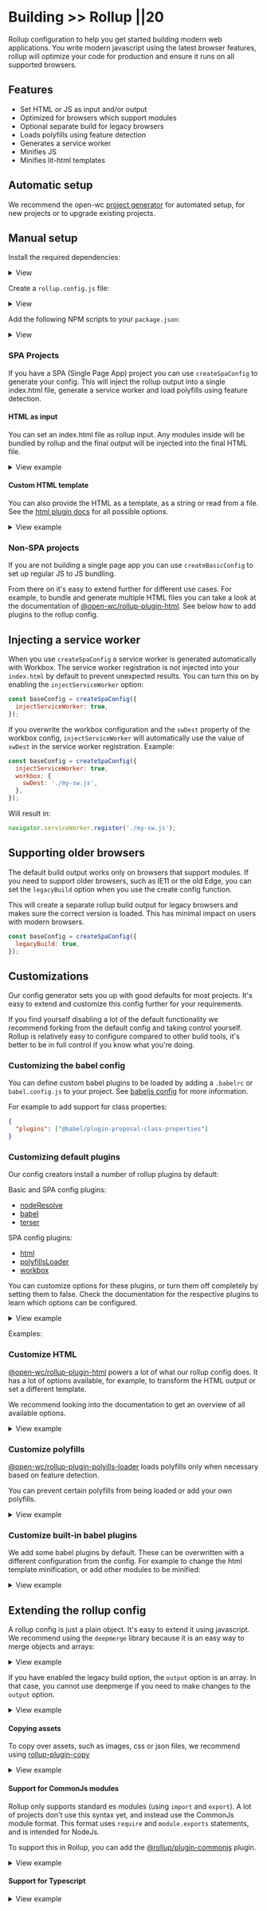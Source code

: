 # Building >> Rollup ||20

Rollup configuration to help you get started building modern web applications.
You write modern javascript using the latest browser features, rollup will optimize your code for production and ensure it runs on all supported browsers.

## Features

- Set HTML or JS as input and/or output
- Optimized for browsers which support modules
- Optional separate build for legacy browsers
- Loads polyfills using feature detection
- Generates a service worker
- Minifies JS
- Minifies lit-html templates

## Automatic setup

We recommend the open-wc [project generator](https://open-wc.org/guides/developing-components/getting-started/) for automated setup, for new projects or to upgrade existing projects.

## Manual setup

Install the required dependencies:

<details>
<summary>View</summary>

```bash
npm i -D rollup @open-wc/building-rollup rimraf deepmerge es-dev-server
```

</details>

Create a `rollup.config.js` file:

<details>
<summary>View</summary>

```js
import merge from 'deepmerge';
// use createSpaConfig for bundling a Single Page App
import { createSpaConfig } from '@open-wc/building-rollup';

// use createBasicConfig to do regular JS to JS bundling
// import { createBasicConfig } from '@open-wc/building-rollup';

const baseConfig = createSpaConfig({
  // use the outputdir option to modify where files are output
  // outputDir: 'dist',

  // if you need to support older browsers, such as IE11, set the legacyBuild
  // option to generate an additional build just for this browser
  // legacyBuild: true,

  // development mode creates a non-minified build for debugging or development
  developmentMode: process.env.ROLLUP_WATCH === 'true',

  // set to true to inject the service worker registration into your index.html
  injectServiceWorker: false,
});

export default merge(baseConfig, {
  // if you use createSpaConfig, you can use your index.html as entrypoint,
  // any <script type="module"> inside will be bundled by rollup
  input: './index.html',

  // alternatively, you can use your JS as entrypoint for rollup and
  // optionally set a HTML template manually
  // input: './app.js',
});
```

</details>

Add the following NPM scripts to your `package.json`:

<details>
<summary>View</summary>

```json
{
  "scripts": {
    "build": "rimraf dist && rollup -c rollup.config.js",
    "start:build": "npm run build && es-dev-server --root-dir dist --app-index index.html --compatibility none --open"
  }
}
```

</details>

### SPA Projects

If you have a SPA (Single Page App) project you can use `createSpaConfig` to generate your config. This will inject the rollup output into a single index.html file, generate a service worker and load polyfills using feature detection.

#### HTML as input

You can set an index.html file as rollup input. Any modules inside will be bundled by rollup and the final output will be injected into the final HTML file.

<details>
<summary>View example</summary>

```js
import merge from 'deepmerge';
import { createBasicConfig } from '@open-wc/building-rollup';

const baseConfig = createBasicConfig();

export default merge(baseConfig, {
  input: './index.html',
});
```

</details>

#### Custom HTML template

You can also provide the HTML as a template, as a string or read from a file. See the [html plugin docs](https://github.com/open-wc/open-wc/tree/master/packages/rollup-plugin-html#readme) for all possible options.

<details>
<summary>View example</summary>

```js
import merge from 'deepmerge';
import { createBasicConfig } from '@open-wc/building-rollup';

const baseConfig = createBasicConfig({
  html: {
    template: /* your template goes here */,
  },
});

export default merge(baseConfig, {
  input: './src/app.js',
});
```

</details>

### Non-SPA projects

If you are not building a single page app you can use `createBasicConfig` to set up regular JS to JS bundling.

From there on it's easy to extend further for different use cases. For example, to bundle and generate multiple HTML files you can take a look at the documentation of [@open-wc/rollup-plugin-html](https://github.com/open-wc/open-wc/tree/master/packages/rollup-plugin-html#readme). See below how to add plugins to the rollup config.

## Injecting a service worker

When you use `createSpaConfig` a service worker is generated automatically with Workbox. The service worker registration is not injected into your `index.html` by default to prevent unexpected results. You can turn this on by enabling the `injectServiceWorker` option:

```js
const baseConfig = createSpaConfig({
  injectServiceWorker: true,
});
```

If you overwrite the workbox configuration and the `swDest` property of the workbox config, `injectServiceWorker` will automatically use the value of `swDest` in the service worker registration. Example:

```js
const baseConfig = createSpaConfig({
  injectServiceWorker: true,
  workbox: {
    swDest: './my-sw.js',
  },
});
```

Will result in:

```js
navigator.serviceWorker.register('./my-sw.js');
```

## Supporting older browsers

The default build output works only on browsers that support modules. If you need to support older browsers, such as IE11 or the old Edge, you can set the `legacyBuild` option when you use the create config function.

This will create a separate rollup build output for legacy browsers and makes sure the correct version is loaded. This has minimal impact on users with modern browsers.

```js
const baseConfig = createSpaConfig({
  legacyBuild: true,
});
```

## Customizations

Our config generator sets you up with good defaults for most projects. It's easy to extend and customize this config further for your requirements.

If you find yourself disabling a lot of the default functionality we recommend forking from the default config and taking control yourself. Rollup is relatively easy to configure compared to other build tools, it's better to be in full control if you know what you're doing.

### Customizing the babel config

You can define custom babel plugins to be loaded by adding a `.babelrc` or `babel.config.js` to your project. See [babeljs config](https://babeljs.io/docs/en/configuration) for more information.

For example to add support for class properties:

```json
{
  "plugins": ["@babel/plugin-proposal-class-properties"]
}
```

### Customizing default plugins

Our config creators install a number of rollup plugins by default:

Basic and SPA config plugins:

- [nodeResolve](https://github.com/rollup/plugins/tree/master/packages/node-resolve#readme)
- [babel](https://github.com/rollup/plugins/tree/master/packages/babel#readme)
- [terser](https://github.com/TrySound/rollup-plugin-terser#readme)

SPA config plugins:

- [html](https://github.com/open-wc/open-wc/tree/master/packages/rollup-plugin-html#readme)
- [polyfillsLoader](https://github.com/open-wc/open-wc/tree/master/packages/polyfills-loader#readme)
- [workbox](https://www.npmjs.com/package/rollup-plugin-workbox)

You can customize options for these plugins, or turn them off completely by setting them to false. Check the documentation for the respective plugins to learn which options can be configured.

<details>
<summary>View example</summary>

Each plugin can be either "true", "false" or an object. If it's an object, this is used as a configuration for the plugin.

```js
const baseConfig = createSpaConfig({
  nodeResolve: { browser: true, dedupe: ['lit-html'] },
  babel: true,
  terser: { exclude: ['node_modules*'] },
  html: false,
  polyfillsLoader: false,
  workbox: false,
});
```

</details>

Examples:

### Customize HTML

[@open-wc/rollup-plugin-html](https://github.com/open-wc/open-wc/tree/master/packages/rollup-plugin-html#readme) powers a lot of what our rollup config does. It has a lot of options available, for example, to transform the HTML output or set a different template.

We recommend looking into the documentation to get an overview of all available options.

<details>
<summary>View example</summary>

```js
import packageJson from './package.json';

const baseConfig = createSpaConfig({
  html: {
    transform: [
      // inject lang attribute
      html => html.replace('<html>', '<html lang="en-GB">'),
      // inject app version
      html =>
        html.replace(
          '</body>',
          `<script>window.APP_VERSION = "${packageJson.version}"</script></body>`,
        ),
    ],
  },
});
```

</details>

### Customize polyfills

[@open-wc/rollup-plugin-polyills-loader](https://github.com/open-wc/open-wc/tree/master/packages/rollup-plugin-polyfills-loader#readme) loads polyfills only when necessary based on feature detection.

You can prevent certain polyfills from being loaded or add your own polyfills.

<details>
<summary>View example</summary>

```js
const baseConfig = createSpaConfig({
  polyfillsLoader: {
    polyfills: {
      webcomponents: false,
      intersectionObserver: true,
      resizeObserver: true,
      custom: [
        {
          name: 'my-feature-polyfill',
          path: require.resolve('my-feature-polyfill'),
          test: "!('myFeature' in window)",
          minify: true,
        },
      ],
    },
  },
});
```

</details>

### Customize built-in babel plugins

We add some babel plugins by default. These can be overwritten with a different configuration from the config. For example to change the html template minification, or add other modules to be minified:

<details>
  <summary>View example</summary>

```js
const baseConfig = createSpaConfig({
  babel: {
    plugins: [
      [
        require.resolve('babel-plugin-template-html-minifier'),
        {
          modules: {
            'cool-html': ['html'],
          },
          htmlMinifier: {
            removeComments: false,
          },
        },
      ],
    ],
  },
});
```

</details>

## Extending the rollup config

A rollup config is just a plain object. It's easy to extend it using javascript. We recommend using the `deepmerge` library because it is an easy way to merge objects and arrays:

<details>
<summary>View example</summary>

```javascript
import merge from 'deepmerge';
import { createSpaConfig } from '@open-wc/building-rollup';

const baseConfig = createSpaConfig();

export default merge(baseConfig, {
  // add your own rollup configuration here
  input: './index.html',
  output: {
    sourcemap: false,
  },
  plugins: [
    // add new plugins
    myPlugin(),
  ],
});
```

</details>

If you have enabled the legacy build option, the `output` option is an array. In that case, you cannot use deepmerge if you need to make changes to the `output` option.

<details>
<summary>View example</summary>

```javascript
import merge from 'deepmerge';
import { createSpaConfig } from '@open-wc/building-rollup';

const baseConfig = createSpaConfig({
  legacyBuild: true,
});

// set the sourcemap option on both outputs
baseConfig.output[0].sourcemap = true;
baseConfig.output[1].sourcemap = true;

export default merge(baseConfig, {
  input: './index.html',
  plugins: [
    // add new plugins
    myPlugin(),
  ],
});
```

</details>

#### Copying assets

To copy over assets, such as images, css or json files, we recommend using [rollup-plugin-copy](https://www.npmjs.com/package/rollup-plugin-copy)

<details>
  <summary>View example</summary>

```js
import merge from 'deepmerge';
import { createSpaConfig } from '@open-wc/building-rollup';
import copy from 'rollup-plugin-copy';

const baseConfig = createSpaConfig();

export default merge(baseConfig, {
  input: './index.html',
  plugins: [
    copy({
      targets: [{ src: 'assets/**/*', dest: '/dist' }],
      // set flatten to false to preserve folder structure
      flatten: false,
    }),
  ],
});
```

</details>

#### Support for CommonJs modules

Rollup only supports standard es modules (using `import` and `export`). A lot of projects don't use this syntax yet, and instead use the CommonJs module format. This format uses `require` and `module.exports` statements, and is intended for NodeJs.

To support this in Rollup, you can add the [@rollup/plugin-commonjs](https://github.com/rollup/plugins/tree/master/packages/commonjs) plugin.

<details>
  <summary>View example</summary>

```js
import merge from 'deepmerge';
import { createSpaConfig } from '@open-wc/building-rollup';
import commonjs from '@rollup/plugin-commonjs';

const baseConfig = createSpaConfig();

export default merge(baseConfig, {
  input: './index.html',
  plugins: [commonjs()],
});
```

</details>

#### Support for Typescript

<details>

<summary>View example</summary>

To support Typescript in rollup you have multiple options. You can run `tsc`, and then run rollup on the generated JS files. This is useful when you are already running `tsc` for use in other tools, such as a dev server. You can also use the [@rollup/plugin-typescript](https://github.com/rollup/plugins/tree/master/packages/typescript) plugin to integrate with rollup more directly. View their documentation for more information.

```js
import merge from 'deepmerge';
import { createSpaConfig } from '@open-wc/building-rollup';
import typescript from '@rollup/plugin-typescript';

const baseConfig = createSpaConfig();

export default merge(baseConfig, {
  input: './index.html',
  plugins: [typescript()],
});
```

</details>
